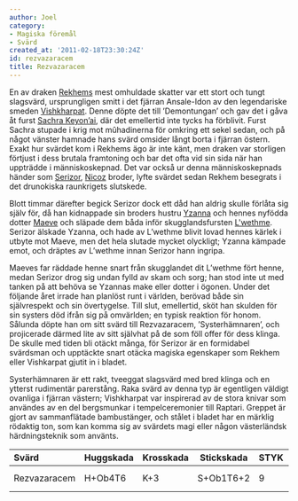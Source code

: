 ```yaml
---
author: Joel
category:
- Magiska föremål
- Svärd
created_at: '2011-02-18T23:30:24Z'
id: rezvazaracem
title: Rezvazaracem
---
```

En av draken [Rekhems] mest omhuldade skatter var ett stort och tungt slagsvärd, ursprungligen smitt i det fjärran Ansale-Idon av den legendariske smeden [Vishkharpat]. Denne döpte det till ’Demontungan’ och gav det i gåva åt furst [Sachra Keyon’ai], där det emellertid inte tycks ha förblivit. Furst Sachra stupade i krig mot mûhadinerna för omkring ett sekel sedan, och på något vänster hamnade hans svärd omsider långt borta i fjärran östern. Exakt hur svärdet kom i Rekhems ägo är inte känt, men draken var storligen förtjust i dess brutala framtoning och bar det ofta vid sin sida när han uppträdde i människoskepnad. Det var också ur denna människoskepnads händer som [Serizor], [Nicoz] broder, lyfte svärdet sedan Rekhem besegrats i det drunokiska raunkrigets slutskede.

Blott timmar därefter begick Serizor dock ett dåd han aldrig skulle förlåta sig själv för, då han kidnappade sin broders hustru [Yzanna] och hennes nyfödda dotter [Maeve] och släpade dem båda inför skugglandsfursten [L'wethme]. Serizor älskade Yzanna, och hade av L’wethme blivit lovad hennes kärlek i utbyte mot Maeve, men det hela slutade mycket olyckligt; Yzanna kämpade emot, och dräptes av L’wethme innan Serizor hann ingripa.

Maeves far räddade henne snart från skugglandet dit L’wethme fört henne, medan Serizor drog sig undan fylld av skam och sorg; han stod inte ut med tanken på att behöva se Yzannas make eller dotter i ögonen. Under det följande året irrade han planlöst runt i världen, berövad både sin självrespekt och sin övertygelse. Till slut, emellertid, sköt han skulden för sin systers död ifrån sig på omvärlden; en typisk reaktion för honom. Sålunda döpte han om sitt svärd till Rezvazaracem, ’Systerhämnaren’, och projicerade därmed lite av sitt självhat på de som föll offer för dess klinga. De skulle med tiden bli otäckt många, för Serizor är en formidabel svärdsman och upptäckte snart otäcka magiska egenskaper som Rekhem eller Vishkarpat gjutit in i bladet.

Systerhämnaren är ett rakt, tveeggat slagsvärd med bred klinga och en ytterst rudimentär parerstång. Raka svärd av denna typ är egentligen väldigt ovanliga i fjärran västern; Vishkharpat var inspirerad av de stora knivar som användes av en del bergsmunkar i tempelceremonier till Raptari. Greppet är gjort av sammanflätade bambustänger, och stålet i bladet har en märklig rödaktig ton, som kan komma sig av svärdets magi eller någon västerländsk härdningsteknik som använts.

| Svärd        | Huggskada | Krosskada | Stickskada | STYK | Fattn | BRYT | SI  | Längd  | Vikt   | Pris |
|:-------------|-----------|-----------|------------|------|-------|------|-----|--------|--------|------|
| Rezvazaracem | H+Ob4T6   | K+3       | S+Ob1T6+2  | 9    | 2H    | 17   | 3/4 | 139 cm | 2,2 kg | \-   |

  [Rekhems]: Rekhem
  [Vishkharpat]: Vishkharpat
  [Sachra Keyon’ai]: Sachra_Keyonai
  [Serizor]: Serizor_Mehzinor
  [Nicoz]: Nicoz_Mehzinor
  [Yzanna]: Yzanna_Mehzinor
  [Maeve]: Maeve_Mehzinor
  [L'wethme]: Lwethme